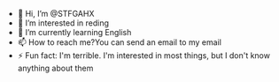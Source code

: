 - 👋 Hi, I’m @STFGAHX
- 👀 I’m interested in reding 
- 🌱 I’m currently learning English
- 📫 How to reach me?You can send an email to my email 
- ⚡ Fun fact: I'm terrible. I'm interested in most things, but I don't know anything about them

<!---
STFGAHX/STFGAHX is a ✨ special ✨ repository because its `README.md` (this file) appears on your GitHub profile.
You can click the Preview link to take a look at your changes.
--->
